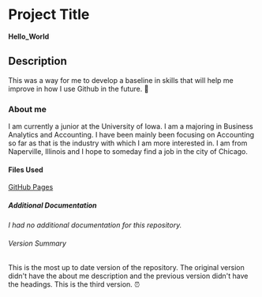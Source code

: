 # Project Title
**Hello_World**
## Description
This was a way for me to develop a baseline in skills that will help me improve in how I use Github in the future. 🎯 
### About me
I am currently a junior at the University of Iowa. I am a majoring in Business Analytics and Accounting. I have been mainly been focusing on Accounting so far as that is the industry with which I am more interested in. I am from Naperville, Illinois and I hope to someday find a job in the city of Chicago.
#### Files Used
[GitHub Pages](https://docs.github.com/en/get-started/writing-on-github/getting-started-with-writing-and-formatting-on-github/basic-writing-and-formatting-syntax)
##### Additional Documentation
_I had no additional documentation for this repository._
###### Version Summary
This is the most up to date version of the repository. The original version didn't have the about me description and the previous version didn't have the headings. This is the third version. ⏰

